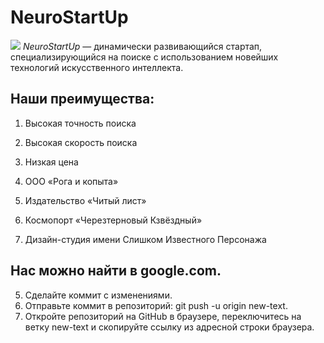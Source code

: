 # NeuroStartUp
![](https://netology-code.github.io/git-homeworks/introduction/assets/logo.png)
*NeuroStartUp* — динамически развивающийся стартап, специализирующийся на поиске с использованием новейших технологий искусственного интеллекта.
## Наши преимущества:
1. Высокая точность поиска
2. Высокая скорость поиска
3. Низкая цена
   
1. ООО «Рога и копыта»
2. Издательство «Читый лист»
3. Космопорт «Черезтерновый Кзвёздный»
4. Дизайн-студия имени Слишком Известного Персонажа
 
## Нас можно найти в google.com.

5. Сделайте коммит с изменениями.
6. Отправьте коммит в репозиторий: git push -u origin new-text.
7. Откройте репозиторий на GitHub в браузере, переключитесь на ветку new-text и скопируйте ссылку из адресной строки браузера.   